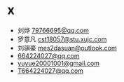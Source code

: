 # x

* 刘烨 79766695@qq.com
* 罗意凡 cst18057@stu.xujc.com
* 刘骐豪 mes2dasuan@outlook.com
* 664224027@qq.com
* yuyue20001001@gmail.com
* T664224027@qq.com
